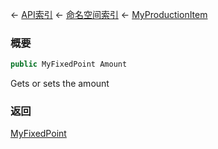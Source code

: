 ← [API索引](Api-Index) ← [命名空间索引](Namespace-Index) ← [MyProductionItem](Sandbox.ModAPI.Ingame.MyProductionItem)

### 概要

```csharp
public MyFixedPoint Amount
```

Gets or sets the amount

### 返回

[MyFixedPoint](VRage.MyFixedPoint)

